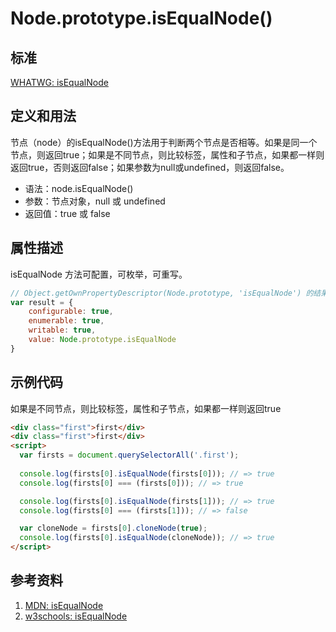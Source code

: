# Node.prototype.isEqualNode()

## 标准
[WHATWG: isEqualNode](https://dom.spec.whatwg.org/#dom-node-isequalnode)

## 定义和用法
节点（node）的isEqualNode()方法用于判断两个节点是否相等。如果是同一个节点，则返回true；如果是不同节点，则比较标签，属性和子节点，如果都一样则返回true，否则返回false；如果参数为null或undefined，则返回false。

- 语法：node.isEqualNode()
- 参数：节点对象，null 或 undefined
- 返回值：true 或 false

## 属性描述
isEqualNode 方法可配置，可枚举，可重写。
```javascript
// Object.getOwnPropertyDescriptor(Node.prototype, 'isEqualNode') 的结果如下：
var result = {
    configurable: true,
    enumerable: true,
    writable: true,
    value: Node.prototype.isEqualNode
}
```

## 示例代码
如果是不同节点，则比较标签，属性和子节点，如果都一样则返回true
```html
<div class="first">first</div>
<div class="first">first</div>
<script>
  var firsts = document.querySelectorAll('.first');
  
  console.log(firsts[0].isEqualNode(firsts[0])); // => true
  console.log(firsts[0] === (firsts[0])); // => true

  console.log(firsts[0].isEqualNode(firsts[1])); // => true
  console.log(firsts[0] === (firsts[1])); // => false

  var cloneNode = firsts[0].cloneNode(true);
  console.log(firsts[0].isEqualNode(cloneNode)); // => true
</script>
```


## 参考资料
1. [MDN: isEqualNode](https://developer.mozilla.org/en-US/docs/Web/API/Node/isEqualNode)
2. [w3schools: isEqualNode](http://www.w3schools.com/Jsref/met_node_isequalnode.asp)
